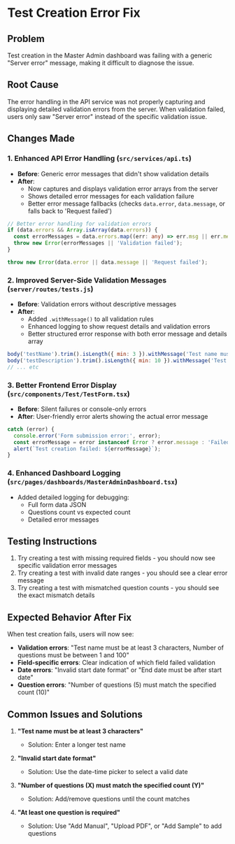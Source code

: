 # Test Creation Error Fix

## Problem
Test creation in the Master Admin dashboard was failing with a generic "Server error" message, making it difficult to diagnose the issue.

## Root Cause
The error handling in the API service was not properly capturing and displaying detailed validation errors from the server. When validation failed, users only saw "Server error" instead of the specific validation issue.

## Changes Made

### 1. Enhanced API Error Handling (`src/services/api.ts`)
- **Before**: Generic error messages that didn't show validation details
- **After**: 
  - Now captures and displays validation error arrays from the server
  - Shows detailed error messages for each validation failure
  - Better error message fallbacks (checks `data.error`, `data.message`, or falls back to 'Request failed')

```typescript
// Better error handling for validation errors
if (data.errors && Array.isArray(data.errors)) {
  const errorMessages = data.errors.map((err: any) => err.msg || err.message).join(', ');
  throw new Error(errorMessages || 'Validation failed');
}

throw new Error(data.error || data.message || 'Request failed');
```

### 2. Improved Server-Side Validation Messages (`server/routes/tests.js`)
- **Before**: Validation errors without descriptive messages
- **After**:
  - Added `.withMessage()` to all validation rules
  - Enhanced logging to show request details and validation errors
  - Better structured error response with both error message and details array

```javascript
body('testName').trim().isLength({ min: 3 }).withMessage('Test name must be at least 3 characters'),
body('testDescription').trim().isLength({ min: 10 }).withMessage('Test description must be at least 10 characters'),
// ... etc
```

### 3. Better Frontend Error Display (`src/components/Test/TestForm.tsx`)
- **Before**: Silent failures or console-only errors
- **After**: User-friendly error alerts showing the actual error message

```typescript
catch (error) {
  console.error('Form submission error:', error);
  const errorMessage = error instanceof Error ? error.message : 'Failed to create test';
  alert(`Test creation failed: ${errorMessage}`);
}
```

### 4. Enhanced Dashboard Logging (`src/pages/dashboards/MasterAdminDashboard.tsx`)
- Added detailed logging for debugging:
  - Full form data JSON
  - Questions count vs expected count
  - Detailed error messages

## Testing Instructions

1. Try creating a test with missing required fields - you should now see specific validation error messages
2. Try creating a test with invalid date ranges - you should see a clear error message
3. Try creating a test with mismatched question counts - you should see the exact mismatch details

## Expected Behavior After Fix

When test creation fails, users will now see:
- **Validation errors**: "Test name must be at least 3 characters, Number of questions must be between 1 and 100"
- **Field-specific errors**: Clear indication of which field failed validation
- **Date errors**: "Invalid start date format" or "End date must be after start date"
- **Question errors**: "Number of questions (5) must match the specified count (10)"

## Common Issues and Solutions

1. **"Test name must be at least 3 characters"**
   - Solution: Enter a longer test name

2. **"Invalid start date format"**
   - Solution: Use the date-time picker to select a valid date

3. **"Number of questions (X) must match the specified count (Y)"**
   - Solution: Add/remove questions until the count matches

4. **"At least one question is required"**
   - Solution: Use "Add Manual", "Upload PDF", or "Add Sample" to add questions
